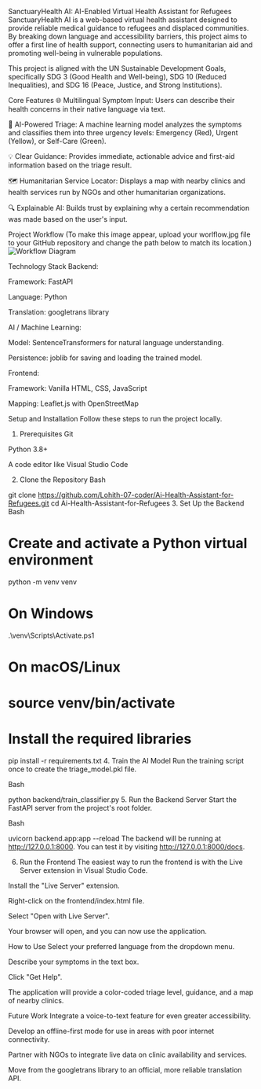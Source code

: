 SanctuaryHealth AI: AI-Enabled Virtual Health Assistant for Refugees
SanctuaryHealth AI is a web-based virtual health assistant designed to provide reliable medical guidance to refugees and displaced communities. By breaking down language and accessibility barriers, this project aims to offer a first line of health support, connecting users to humanitarian aid and promoting well-being in vulnerable populations.

This project is aligned with the UN Sustainable Development Goals, specifically SDG 3 (Good Health and Well-being), SDG 10 (Reduced Inequalities), and SDG 16 (Peace, Justice, and Strong Institutions).

Core Features
🌐 Multilingual Symptom Input: Users can describe their health concerns in their native language via text.

🤖 AI-Powered Triage: A machine learning model analyzes the symptoms and classifies them into three urgency levels: Emergency (Red), Urgent (Yellow), or Self-Care (Green).

💡 Clear Guidance: Provides immediate, actionable advice and first-aid information based on the triage result.

🗺️ Humanitarian Service Locator: Displays a map with nearby clinics and health services run by NGOs and other humanitarian organizations.

🔍 Explainable AI: Builds trust by explaining why a certain recommendation was made based on the user's input.

Project Workflow
(To make this image appear, upload your worlflow.jpg file to your GitHub repository and change the path below to match its location.)
![Workflow Diagram](worlflow.jpg)

Technology Stack
Backend:

Framework: FastAPI

Language: Python

Translation: googletrans library

AI / Machine Learning:

Model: SentenceTransformers for natural language understanding.

Persistence: joblib for saving and loading the trained model.

Frontend:

Framework: Vanilla HTML, CSS, JavaScript

Mapping: Leaflet.js with OpenStreetMap

Setup and Installation
Follow these steps to run the project locally.

1. Prerequisites
Git

Python 3.8+

A code editor like Visual Studio Code

2. Clone the Repository
Bash

git clone https://github.com/Lohith-07-coder/Ai-Health-Assistant-for-Refugees.git
cd Ai-Health-Assistant-for-Refugees
3. Set Up the Backend
Bash

# Create and activate a Python virtual environment
python -m venv venv
# On Windows
.\venv\Scripts\Activate.ps1
# On macOS/Linux
# source venv/bin/activate

# Install the required libraries
pip install -r requirements.txt
4. Train the AI Model
Run the training script once to create the triage_model.pkl file.

Bash

python backend/train_classifier.py
5. Run the Backend Server
Start the FastAPI server from the project's root folder.

Bash

uvicorn backend.app:app --reload
The backend will be running at http://127.0.0.1:8000. You can test it by visiting http://127.0.0.1:8000/docs.

6. Run the Frontend
The easiest way to run the frontend is with the Live Server extension in Visual Studio Code.

Install the "Live Server" extension.

Right-click on the frontend/index.html file.

Select "Open with Live Server".

Your browser will open, and you can now use the application.

How to Use
Select your preferred language from the dropdown menu.

Describe your symptoms in the text box.

Click "Get Help".

The application will provide a color-coded triage level, guidance, and a map of nearby clinics.

Future Work
Integrate a voice-to-text feature for even greater accessibility.

Develop an offline-first mode for use in areas with poor internet connectivity.

Partner with NGOs to integrate live data on clinic availability and services.

Move from the googletrans library to an official, more reliable translation API.

